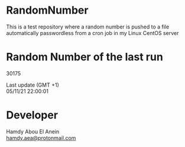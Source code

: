 # RandomNumber    
This is a test repository where a random number is pushed to a file automatically passwordless from a cron job in my Linux CentOS server    
# Random Number of the last run   
30175
      
Last update (GMT +1)    
05/11/21 22:00:01
# Developer    
Hamdy Abou El Anein   
hamdy.aea@protonmail.com
